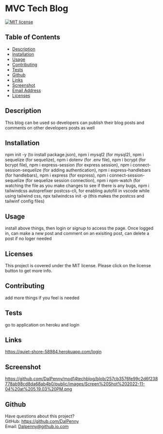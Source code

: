 # MVC Tech Blog

  [![MIT license](https://img.shields.io/badge/License-MIT-blue.svg)](https://lbesson.mit-license.org/)

  ## Table of Contents
  * [Description](#description)
  * [Installation](#installation)
  * [Usage](#usage)
  * [Contributing](#contributing)
  * [Tests](#tests)
  * [Github](#github)
  * [Links](#links)
  * [Screenshot](#screenshot)
  * [Email Address](#email)
  * [Licenses](#licenses)

  
  ## Description
  This blog can be used so developers can publish their blog posts and comments on other developers posts as well

  ## Installation
  npm init -y (to install package.json), npm i mysql2 (for mysql2), npm i sequelize (for sequelize), npm i dotenv (for .env file), npm i bcrypt (for bcrypt file), npm i express-session (for express session), npm i connect-session-sequelize (for adding authentication), npm i express-handlebars (for handlebars), npm i express (for express), npm i connect-session-sequelize (for sequelize session connection), npm i npm-watch (for watching the file as you make changes to see if there is any bugs, npm i tailwindcss autoprefixer postcss-cli, for enabling autofill in vscode while using tailwind css, npx tailwindcss init -p (this makes the postcss and tailwinf config files)

  ## Usage
  install above things, then login or signup to access the page. Once logged in, can make a new post and comment on an exisiting post, can delete a post if no loger needed
  ## Licenses
  This project is covered under the MIT license. Please click on the license button to get more info.
  
  ## Contributing
  add more things if you feel is needed
  
  ## Tests
  go to application on heroku and login
  
  ## Links
  https://quiet-shore-58984.herokuapp.com/login
  
  ## Screenshot
  https://github.com/DalPenny/mod14techblog/blob/257cb3576fe99c2d6f238778ab98cd8da68ab4b0/public/images/Screen%20Shot%202022-11-04%20at%205.19.03%20PM.png
  
  ## Github
  Have questions about this project?  
  GitHub: https://github.com/DalPenny  
  Email: Dalpenny@github.io.com

